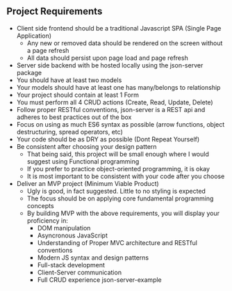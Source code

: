 ## Project Requirements

- Client side frontend should be a traditional Javascript SPA (Single Page Application)
    - Any new or removed data should be rendered on the screen without a page refresh
    - All data should persist upon page load and page refresh
- Server side backend with be hosted locally using the json-server package
- You should have at least two models
- Your models should have at least one has many/belongs to relationship
- Your project should contain at least 1 Form
- You must perform all 4 CRUD actions (Create, Read, Update, Delete)
- Follow proper RESTful conventions, json-server is a REST api and adheres to best practices out of the box
- Focus on using as much ES6 syntax as possible (arrow functions, object destructuring, spread operators, etc)
- Your code should be as DRY as possible (Dont Repeat Yourself)
- Be consistent after choosing your design pattern
    - That being said, this project will be small enough where I would suggest using Functional programming
    - If you prefer to practice object-oriented programming, it is okay
    - It is most important to be consistent with your code after you choose
- Deliver an MVP project (Minimum Viable Product)
    - Ugly is good, in fact suggested. Little to no styling is expected
    - The focus should be on applying core fundamental programming concepts
    - By building MVP with the above requirements, you will display your proficiency in:
        - DOM manipulation
        - Asyncronous JavaScript
        - Understanding of Proper MVC architecture and RESTful conventions
        - Modern JS syntax and design patterns
        - Full-stack development
        - Client-Server communication
        - Full CRUD experience json-server-example
